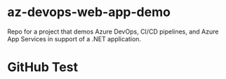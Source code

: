 # az-devops-web-app-demo
Repo for a project that demos Azure DevOps, CI/CD pipelines, and Azure App Services in support of a .NET application.
# GitHub Test
